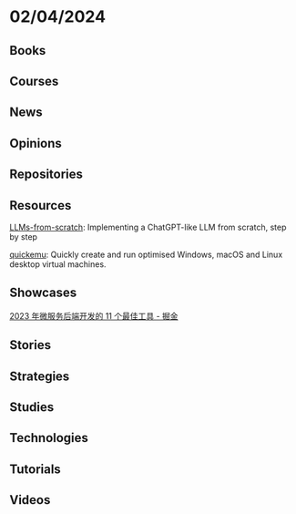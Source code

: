 # 02/04/2024

## Books

## Courses

## News

## Opinions

## Repositories

## Resources
[LLMs-from-scratch](https://github.com/rasbt/LLMs-from-scratch): Implementing a ChatGPT-like LLM from scratch, step by step

[quickemu](https://github.com/quickemu-project/quickemu): Quickly create and run optimised Windows, macOS and Linux desktop virtual machines.

## Showcases
[2023 年微服务后端开发的 11 个最佳工具 - 掘金](https://juejin.cn/post/7277831840038502435)

## Stories

## Strategies

## Studies

## Technologies

## Tutorials

## Videos
